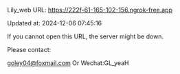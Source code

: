 Lily_web URL: https://222f-61-165-102-156.ngrok-free.app

Updated at: 2024-12-06 07:45:16

If you cannot open this URL, the server might be down.

Please contact: 

goley04@foxmail.com Or Wechat:GL_yeaH